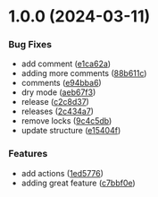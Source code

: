 # 1.0.0 (2024-03-11)


### Bug Fixes

* add comment ([e1ca62a](https://github.com/iriteshp/hellow-npm/commit/e1ca62ad77fd30a342076d281d41bcdbe695fa08))
* adding more comments ([88b611c](https://github.com/iriteshp/hellow-npm/commit/88b611ca3c44a8cb5d85bcf969d172706a7109a1))
* comments ([e94bba6](https://github.com/iriteshp/hellow-npm/commit/e94bba6833ad8d915771307fb652933d3ec353b0))
* dry mode ([aeb67f3](https://github.com/iriteshp/hellow-npm/commit/aeb67f32c3fb0dd344d3ccdf58179a687387029b))
* release ([c2c8d37](https://github.com/iriteshp/hellow-npm/commit/c2c8d377a808d91efef1f2e2de6db53e4e77cbde))
* releases ([2c434a7](https://github.com/iriteshp/hellow-npm/commit/2c434a700c5d51b78596f2e47c8427c76654685d))
* remove locks ([9c4c5db](https://github.com/iriteshp/hellow-npm/commit/9c4c5db870926ba833b49aa084f58a151dd0876b))
* update structure ([e15404f](https://github.com/iriteshp/hellow-npm/commit/e15404f6f92c1d40cc5a39581cd87bd14804efa5))


### Features

* add actions ([1ed5776](https://github.com/iriteshp/hellow-npm/commit/1ed577629c266042851154255fabd317af9f2a5f))
* adding great feature ([c7bbf0e](https://github.com/iriteshp/hellow-npm/commit/c7bbf0e989cb2418d8cbdc4ed94b071f1eab6c57))
